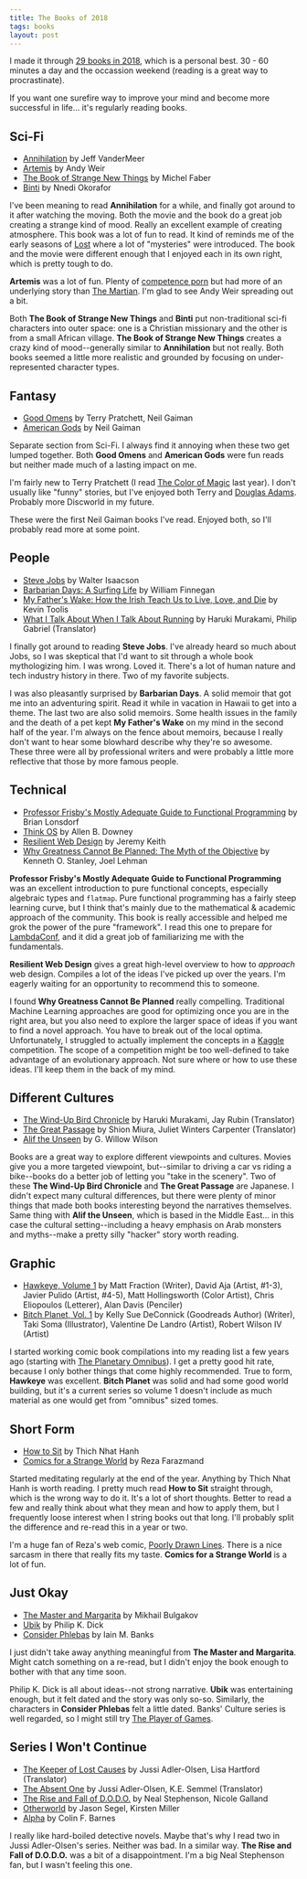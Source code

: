 ```yaml
---
title: The Books of 2018
tags: books
layout: post
---
```


I made it through [29 books in 2018](https://www.goodreads.com/user_challenges/10362926), which is a personal best. 30 - 60 minutes a day and the occassion weekend (reading is a great way to procrastinate).

If you want one surefire way to improve your mind and become more successful in life... it's regularly reading books.
<!--excerpt-->

## Sci-Fi
- [Annihilation](https://www.goodreads.com/book/show/17934530-annihilation) by Jeff VanderMeer
- [Artemis](https://www.goodreads.com/book/show/34928122-artemis) by Andy Weir
- [The Book of Strange New Things](https://www.goodreads.com/book/show/20697435-the-book-of-strange-new-things) by Michel Faber
- [Binti](https://www.goodreads.com/book/show/25667918-binti) by Nnedi Okorafor

I've been meaning to read **Annihilation** for a while, and finally got around to it after watching the moving. Both the movie and the book do a great job creating a strange kind of mood. Really an excellent example of creating atmosphere. This book was a lot of fun to read. It kind of reminds me of the early seasons of [Lost](https://en.wikipedia.org/wiki/Lost_(TV_series)) where a lot of "mysteries" were introduced. The book and the movie were different enough that I enjoyed each in its own right, which is pretty tough to do.

**Artemis** was a lot of fun. Plenty of [competence porn](https://www.wired.com/2009/10/admit-it-you-love-competence-porn-too/) but had more of an underlying story than [The Martian](https://www.goodreads.com/book/show/18007564-the-martian). I'm glad to see Andy Weir spreading out a bit.

Both **The Book of Strange New Things** and **Binti** put non-traditional sci-fi characters into outer space: one is a Christian missionary and the other is from a small African village. **The Book of Strange New Things** creates a crazy kind of mood--generally similar to **Annihilation** but not really. Both books seemed a little more realistic and grounded by focusing on under-represented character types.


## Fantasy
- [Good Omens](https://www.goodreads.com/book/show/12067.Good_Omens) by Terry Pratchett, Neil Gaiman
- [American Gods](https://www.goodreads.com/book/show/30165203-american-gods) by Neil Gaiman

Separate section from Sci-Fi. I always find it annoying when these two get lumped together. Both **Good Omens** and **American Gods** were fun reads but neither made much of a lasting impact on me.

I'm fairly new to Terry Pratchett (I read [The Color of Magic](https://www.goodreads.com/book/show/34497.The_Color_of_Magic) last year). I don't usually like "funny" stories, but I've enjoyed both Terry and [Douglas Adams](https://www.goodreads.com/author/show/4.Douglas_Adams). Probably more Discworld in my future.

These were the first Neil Gaiman books I've read. Enjoyed both, so I'll probably read more at some point.


## People
- [Steve Jobs](https://www.goodreads.com/book/show/11084145-steve-jobs) by Walter Isaacson
- [Barbarian Days: A Surfing Life](https://www.goodreads.com/book/show/18693910-barbarian-days) by William Finnegan
- [My Father's Wake: How the Irish Teach Us to Live, Love, and Die](https://www.goodreads.com/book/show/35271465-my-father-s-wake) by Kevin Toolis
- [What I Talk About When I Talk About Running](https://www.goodreads.com/book/show/2195464.What_I_Talk_About_When_I_Talk_About_Running) by Haruki Murakami, Philip Gabriel (Translator)

I finally got around to reading **Steve Jobs**. I've already heard so much about Jobs, so I was skeptical that I'd want to sit through a whole book mythologizing him. I was wrong. Loved it. There's a lot of human nature and tech industry history in there. Two of my favorite subjects.

I was also pleasantly surprised by **Barbarian Days**. A solid memoir that got me into an adventuring spirit. Read it while in vacation in Hawaii to get into a theme. The last two are also solid memoirs. Some health issues in the family and the death of a pet kept **My Father's Wake** on my mind in the second half of the year. I'm always on the fence about memoirs, because I really don't want to hear some blowhard describe why they're so awesome. These three were all by professional writers and were probably a little more reflective that those by more famous people.


## Technical
- [Professor Frisby's Mostly Adequate Guide to Functional Programming](https://www.goodreads.com/book/show/25847352-professor-frisby-s-mostly-adequate-guide-to-functional-programming) by Brian Lonsdorf
- [Think OS](https://www.goodreads.com/book/show/21955080-think-os) by Allen B. Downey
- [Resilient Web Design](https://www.goodreads.com/book/show/33399792-resilient-web-design) by Jeremy Keith
- [Why Greatness Cannot Be Planned: The Myth of the Objective](https://www.goodreads.com/book/show/25670869-why-greatness-cannot-be-planned) by Kenneth O. Stanley,  Joel Lehman

**Professor Frisby's Mostly Adequate Guide to Functional Programming** was an excellent introduction to pure functional concepts, especially  algebraic types and `flatmap`. Pure functional programming has a fairly steep learning curve, but I think that's mainly due to the mathematical & academic approach of the community. This book is really accessible and helped me grok the power of the pure "framework". I read this one to prepare for [LambdaConf](https://www.youtube.com/channel/UCEtohQeDqMSebi2yvLMUItg), and it did a great job of familiarizing me with the fundamentals.

**Resilient Web Design** gives a great high-level overview to how to _approach_ web design. Compiles a lot of the ideas I've picked up over the years. I'm eagerly waiting for an opportunity to recommend this to someone.

I found **Why Greatness Cannot Be Planned** really compelling. Traditional Machine Learning approaches are good for optimizing once you are in the right area, but you also need to explore the larger space of ideas if you want to find a novel approach. You have to break out of the local optima. Unfortunately, I struggled to actually implement the concepts in a [Kaggle](https://kaggle.com) competition. The scope of a competition might be too well-defined to take advantage of an evolutionary approach. Not sure where or how to use these ideas. I'll keep them in the back of my mind.


## Different Cultures
- [The Wind-Up Bird Chronicle](https://www.goodreads.com/book/show/11275.The_Wind_Up_Bird_Chronicle) by Haruki Murakami, Jay Rubin (Translator)
- [The Great Passage](https://www.goodreads.com/book/show/33291314-the-great-passage) by Shion Miura, Juliet Winters Carpenter (Translator)
- [Alif the Unseen](https://www.goodreads.com/book/show/13239822-alif-the-unseen) by G. Willow Wilson

Books are a great way to explore different viewpoints and cultures. Movies give you a more targeted viewpoint, but--similar to driving a car vs riding a bike--books do a better job of letting you "take in the scenery". Two of these **The Wind-Up Bird Chronicle** and **The Great Passage** are Japanese. I didn't expect many cultural differences, but there were plenty of minor things that made both books interesting beyond the narratives themselves. Same thing with **Alif the Unseen**, which is based in the Middle East... in this case the cultural setting--including a heavy emphasis on Arab monsters and myths--make a pretty silly "hacker" story worth reading.


## Graphic
- [Hawkeye, Volume 1](https://www.goodreads.com/book/show/16002136-hawkeye-volume-1) by Matt Fraction (Writer),  David Aja (Artist, #1-3), Javier Pulido (Artist, #4-5), Matt Hollingsworth (Color Artist), Chris Eliopoulos (Letterer), Alan Davis (Penciler)
- [Bitch Planet, Vol. 1](https://www.goodreads.com/book/show/25074849-bitch-planet-vol-1) by Kelly Sue DeConnick (Goodreads Author) (Writer),  Taki Soma (Illustrator), Valentine De Landro (Artist), Robert Wilson IV (Artist)

I started working comic book compilations into my reading list a few years ago (starting with [The Planetary Omnibus](https://www.goodreads.com/book/show/17884045-the-planetary-omnibus)). I get a pretty good hit rate, because I only bother things that come highly recommended. True to form, **Hawkeye** was excellent. **Bitch Planet** was solid and had some good world building, but it's a current series so volume 1 doesn't include as much material as one would get from "omnibus" sized tomes.


## Short Form
- [How to Sit](https://www.goodreads.com/book/show/18342486-how-to-sit) by Thich Nhat Hanh
- [Comics for a Strange World](https://www.goodreads.com/book/show/34626375-comics-for-a-strange-world) by Reza Farazmand

Started meditating regularly at the end of the year. Anything by Thich Nhat Hanh is worth reading. I pretty much read **How to Sit** straight through, which is the wrong way to do it. It's a lot of short thoughts. Better to read a few and really think about what they mean and how to apply them, but I frequently loose interest when I string books out that long. I'll probably split the difference and re-read this in a year or two.

I'm a huge fan of Reza's web comic, [Poorly Drawn Lines](http://www.poorlydrawnlines.com/). There is a nice sarcasm in there that really fits my taste. **Comics for a Strange World** is a lot of fun.


## Just Okay
- [The Master and Margarita](https://www.goodreads.com/book/show/117833.The_Master_and_Margarita) by Mikhail Bulgakov
- [Ubik](https://www.goodreads.com/book/show/22590.Ubik) by Philip K. Dick
- [Consider Phlebas](https://www.goodreads.com/book/show/8935689-consider-phlebas) by Iain M. Banks

I just didn't take away anything meaningful from **The Master and Margarita**. Might catch something on a re-read, but I didn't enjoy the book enough to bother with that any time soon.

Philip K. Dick is all about ideas--not strong narrative. **Ubik** was entertaining enough, but it felt dated and the story was only so-so. Similarly, the characters in **Consider Phlebas** felt a little dated. Banks' Culture series is well regarded, so I might still try [The Player of Games](https://www.goodreads.com/book/show/18630.The_Player_of_Games).


## Series I Won't Continue
- [The Keeper of Lost Causes](https://www.goodreads.com/book/show/10822858-the-keeper-of-lost-causes) by Jussi Adler-Olsen, Lisa Hartford (Translator)
- [The Absent One](https://www.goodreads.com/book/show/13505130-the-absent-one) by Jussi Adler-Olsen, K.E. Semmel (Translator)
- [The Rise and Fall of D.O.D.O.](https://www.goodreads.com/book/show/32075825-the-rise-and-fall-of-d-o-d-o) by Neal Stephenson, Nicole Galland 
- [Otherworld](https://www.goodreads.com/book/show/28238589-otherworld) by Jason Segel, Kirsten Miller
- [Alpha](https://www.goodreads.com/book/show/23182764-alpha) by Colin F. Barnes

I really like hard-boiled detective novels. Maybe that's why I read two in Jussi Adler-Olsen's series. Neither was bad. In a similar way. **The Rise and Fall of D.O.D.O.** was a bit of a disappointment. I'm a big Neal Stephenson fan, but I wasn't feeling this one.
